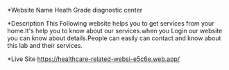 *Website Name
Heath Grade diagnostic center 

*Description
This Following website helps you to get services from your home.It's help you to know about our services.when you Login our website you can know about details.People can easily can contact and know about this lab and their services.


*Live Site
https://healthcare-related-websi-e5c6e.web.app/ 
